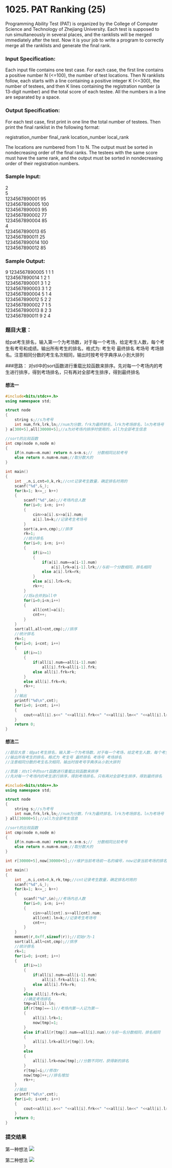 # 1025. PAT Ranking (25)

Programming Ability Test (PAT) is organized by the College of Computer Science and Technology of Zhejiang University. Each test is supposed to run simultaneously in several places, and the ranklists will be merged immediately after the test. Now it is your job to write a program to correctly merge all the ranklists and generate the final rank.

### Input Specification:

Each input file contains one test case. For each case, the first line contains a positive number N (<=100), the number of test locations. Then N ranklists follow, each starts with a line containing a positive integer K (<=300), the number of testees, and then K lines containing the registration number (a 13-digit number) and the total score of each testee. All the numbers in a line are separated by a space.

### Output Specification:

For each test case, first print in one line the total number of testees. Then print the final ranklist in the following format:

registration_number final_rank location_number local_rank

The locations are numbered from 1 to N. The output must be sorted in nondecreasing order of the final ranks. The testees with the same score must have the same rank, and the output must be sorted in nondecreasing order of their registration numbers.

### Sample Input:
2  
5  
1234567890001 95  
1234567890005 100   
1234567890003 95  
1234567890002 77   
1234567890004 85   
4  
1234567890013 65  
1234567890011 25  
1234567890014 100  
1234567890012 85  

### Sample Output:
9 
1234567890005 1 1 1  
1234567890014 1 2 1  
1234567890001 3 1 2  
1234567890003 3 1 2  
1234567890004 5 1 4  
1234567890012 5 2 2  
1234567890002 7 1 5  
1234567890013 8 2 3  
1234567890011 9 2 4  

### 题目大意：
给pat考生排名，输入第一个为考场数，对于每一个考场，给定考生人数，每个考生有考号和成绩。输出所有考生的排名，格式为: 考生号 最终排名 考场号 考场排名。注意相同分数的考生名次相同，输出时按考号字典序从小到大排列

###思路： 
对stl中的sort函数进行重载比较函数来排序。先对每一个考场内的考生进行排序，得到考场排名，只有再对全部考生排序，得到最终排名

#### 想法一
```cpp
#include<bits/stdc++.h>
using namespace std;

struct node
{
    string s;//s为考号
    int num,frk,lrk,ln;//num为分数，frk为最终排名，lrk为考场排名，ln为考场号
} a[300+5],all[30000+5];//a为对考场内排序时使用的，all为全部考生信息

//sort的比较函数
int cmp(node n,node m)
{
    if(n.num==m.num) return n.s<m.s;//  分数相同比较考号
    else return n.num>m.num;//取分数大的
}

int main()
{
    int _,n,i,cnt=0,k,rk;//cnt记录考生数量，确定排名时用的
    scanf("%d",&_);
    for(k=1; k<=_; k++)
    {
        scanf("%d",&n);//考场内总人数
        for(i=0; i<n; i++)
        {
            cin>>a[i].s>>a[i].num;
            a[i].ln=k;//记录考生考场号
        }
        sort(a,a+n,cmp);//排序
        rk=1;
        //统计排名
        for(i=0; i<n; i++)
        {
            if(i>=1)
            {
                if(a[i].num==a[i-1].num)
                    a[i].lrk=a[i-1].lrk;//与前一个分数相同，排名相同
                else a[i].lrk=rk;
            }
            else a[i].lrk=rk;
            rk++;
        }
        //将a合并到all中
        for(i=0;i<n;i++)
        {
            all[cnt]=a[i];
            cnt++;
        }
    }
    sort(all,all+cnt,cmp);//排序
    //统计排名
    rk=1;
    for(i=0; i<cnt; i++)
    {
        if(i>=1)
        {
            if(all[i].num==all[i-1].num)
                all[i].frk=all[i-1].frk;
            else all[i].frk=rk;
        }
        else all[i].frk=rk;
        rk++;
    }
    //输出
    printf("%d\n",cnt);
    for(i=0; i<cnt; i++)
    {
        cout<<all[i].s<<" "<<all[i].frk<<" "<<all[i].ln<<" "<<all[i].lrk<<endl;
    }
    return 0;
}
```
#### 想法二
```cpp
//题目大意：给pat考生排名，输入第一个为考场数，对于每一个考场，给定考生人数，每个考生有考号和成绩
//输出所有考生的排名，格式为 考生号 最终排名 考场号 考场排名
//注意相同分数的考生名次相同，输出时按考号字典序从小到大排列

//思路：对stl中的sort函数进行重载比较函数来排序
//先对每一个考场内的考生进行排序，得到考场排名，只有再对全部考生排序，得到最终排名

#include<bits/stdc++.h>
using namespace std;

struct node
{
    string s;//s为考号
    int num,frk,lrk,ln;//num为分数，frk为最终排名，lrk为考场排名，ln为考场号
} all[30000+5];//all为全部考生信息

//sort的比较函数
int cmp(node n,node m)
{
    if(n.num==m.num) return n.s<m.s;//  分数相同比较考号
    else return n.num>m.num;//取分数大的
}

int r[30000+5],now[30000+5];//r维护当前考场前一名的编号，now记录当前考场的排名

int main()
{
    int _,n,i,cnt=0,k,rk,tmp;//cnt记录考生数量，确定排名时用的
    scanf("%d",&_);
    for(k=1; k<=_; k++)
    {
        scanf("%d",&n);//考场内总人数
        for(i=0; i<n; i++)
        {
            cin>>all[cnt].s>>all[cnt].num;
            all[cnt].ln=k;//记录考生考场号
            cnt++;
        }
    }
    memset(r,0xff,sizeof(r));//初始r为-1
    sort(all,all+cnt,cmp);//排序
    //统计排名
    rk=1;
    for(i=0; i<cnt; i++)
    {
        if(i>=1)
        {
            if(all[i].num==all[i-1].num)
                all[i].frk=all[i-1].frk;
            else all[i].frk=rk;
        }
        else all[i].frk=rk;
        //确定考场排名
        tmp=all[i].ln;
        if(r[tmp]==-1)//考场内第一人记为第一
        {
            all[i].lrk=1;
            now[tmp]=1;
        }
        else if(all[r[tmp]].num==all[i].num)//与前一名分数相同，排名相同
        {
            all[i].lrk=all[r[tmp]].lrk;
        }
        else
        {
            all[i].lrk=now[tmp];//分数不同时，获得新的排名
        }
        r[tmp]=i;//修改r
        now[tmp]++;//排名增加
        rk++;
    }
    //输出
    printf("%d\n",cnt);
    for(i=0; i<cnt; i++)
    {
        cout<<all[i].s<<" "<<all[i].frk<<" "<<all[i].ln<<" "<<all[i].lrk<<endl;
    }
    return 0;
}
```

### 提交结果

第一种想法
![](http://7xkpe5.com1.z0.glb.clouddn.com/patest1025.jpg)

第二种想法
![](http://7xkpe5.com1.z0.glb.clouddn.com/pat1025-2.jpg)
